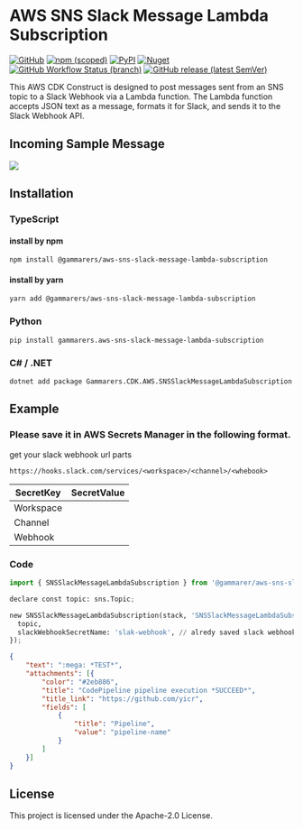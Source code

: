 # AWS SNS Slack Message Lambda Subscription

[![GitHub](https://img.shields.io/github/license/gammarers/aws-sns-slack-message-lambda-subscription?style=flat-square)](https://github.com/gammarers/aws-sns-slack-message-lambda-subscription/blob/main/LICENSE)
[![npm (scoped)](https://img.shields.io/npm/v/@gammarers/aws-sns-slack-message-lambda-subscription?style=flat-square)](https://www.npmjs.com/package/@gammarers/aws-sns-slack-message-lambda-subscription)
[![PyPI](https://img.shields.io/pypi/v/gammarers.aws-sns-slack-message-lambda-subscription?style=flat-square)](https://pypi.org/project/gammarers.aws-sns-slack-message-lambda-subscription/)
[![Nuget](https://img.shields.io/nuget/v/Gammarers.CDK.AWS.SNSSlackMessageLambdaSubscription?style=flat-square)](https://www.nuget.org/packages/Gammarers.CDK.AWS.SNSSlackMessageLambdaSubscription/)
[![GitHub Workflow Status (branch)](https://img.shields.io/github/actions/workflow/status/gammarers/aws-sns-slack-message-lambda-subscription/release.yml?branch=main&label=release&style=flat-square)](https://github.com/gammarers/aws-sns-slack-message-lambda-subscription/actions/workflows/release.yml)
[![GitHub release (latest SemVer)](https://img.shields.io/github/v/release/gammarers/aws-sns-slack-message-lambda-subscription?sort=semver&style=flat-square)](https://github.com/gammarers/aws-sns-slack-message-lambda-subscription/releases)

This AWS CDK Construct is designed to post messages sent from an SNS topic to a Slack Webhook via a Lambda function. The Lambda function accepts JSON text as a message, formats it for Slack, and sends it to the Slack Webhook API.

## Incoming Sample Message

![](./images/example.png)

## Installation

### TypeScript

#### install by npm

```shell
npm install @gammarers/aws-sns-slack-message-lambda-subscription
```

#### install by yarn

```shell
yarn add @gammarers/aws-sns-slack-message-lambda-subscription
```

### Python

```shell
pip install gammarers.aws-sns-slack-message-lambda-subscription
```

### C# / .NET

```shell
dotnet add package Gammarers.CDK.AWS.SNSSlackMessageLambdaSubscription
```

## Example

### Please save it in AWS Secrets Manager in the following format.

get your slack webhook url parts

```text
https://hooks.slack.com/services/<workspace>/<channel>/<whebook>
```

| SecretKey 	 | SecretValue 	   |
|-------------|-----------------|
| Workspace 	 | <workspace> 	 |
| Channel   	 | <channel>   	 |
| Webhook   	 | <whebook>   	 |

### Code

```python
import { SNSSlackMessageLambdaSubscription } from '@gammarer/aws-sns-slack-message-lambda-subscription';

declare const topic: sns.Topic;

new SNSSlackMessageLambdaSubscription(stack, 'SNSSlackMessageLambdaSubscription', {
  topic,
  slackWebhookSecretName: 'slak-webhook', // alredy saved slack webhook info.
});
```

```json
{
    "text": ":mega: *TEST*",
    "attachments": [{
        "color": "#2eb886",
        "title": "CodePipeline pipeline execution *SUCCEED*",
        "title_link": "https://github.com/yicr",
        "fields": [
            {
                "title": "Pipeline",
                "value": "pipeline-name"
            }
        ]
    }]
}
```

## License

This project is licensed under the Apache-2.0 License.
